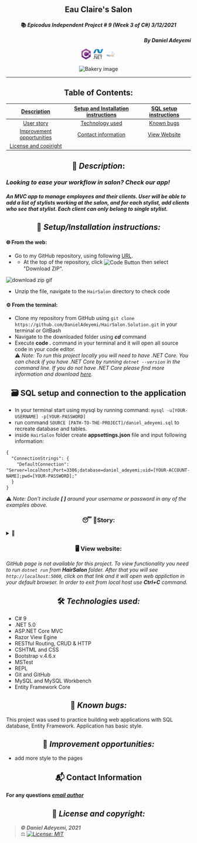 ## <div align="center">Eau Claire's Salon</div>
#### <div align="center">📚 *Epicodus Independent Project # 9  (Week 3 of C#)  3/12/2021* </div> 
***<p align="right">By Daniel Adeyemi***</p>   
<p align="center">

<img src="https://raw.githubusercontent.com/devicons/devicon/master/icons/csharp/csharp-original.svg" alt="csharp" width="30" />
<img src="https://raw.githubusercontent.com/devicons/devicon/master/icons/dot-net/dot-net-original-wordmark.svg" alt="dotnet" width="30"/>
<img alt="MySQL" width="30px" src="https://raw.githubusercontent.com/github/explore/80688e429a7d4ef2fca1e82350fe8e3517d3494d/topics/mysql/mysql.png" /> 
</p>

<div style="text-align:center"><img src="https://www.yourelitewriter.com/wp-content/uploads/2019/10/ceiling-chairs-indoors-705255.jpg" alt="Bakery image" width="300"/></div>

___
## <div align="center"> Table of Contents: 
| [Description](#description) | [Setup and Installation instructions](#setup) |  [SQL setup instructions](#sql) |
| :-------------: |  :------------: | :-------------: |
| [User story](#story) | [Technology used](#technology) | [Known bugs](#bugs) |
| [Improvement opportunities](#improvement) | [Contact information](#contact)| [View Website](#view) |
| [License and copiright](#license) | |  |
</div>

<a name="description"></a>
## <div align="center"> 🚩 *Description*:</div>    
### *Looking to ease your workflow in salon? Check our app!*
##### *An MVC app to manage employees and their clients. User will be able to add a list of stylists working at the salon, and for each stylist, add clients who see that stylist. Each client can only belong to single stylist.*

<a name="setup"></a>
## <div align="center"> 🔧 *Setup/Installation instructions:*
#### 🌐 From the web:
* Go to my GitHub repository, using following [URL](https://github.com/DanielAdeyemi/HairSalon.Solution.git).
* * At the top of the repository, click <img src="https://i.imgur.com/Ej9Dphm.png" alt="Code Button" height="20" align="center" /> then select "Download ZIP".

<img src="https://i.imgur.com/tZKvGne.gif" alt="download zip gif" height="200"/>

* Unzip the file, navigate to the `HairSalon` directory to check code
#### ⚙️ From the terminal: 
* Clone my repository from GitHub using `git clone https://github.com/DanielAdeyemi/HairSalon.Solution.git` in your terminal or GitBash
* Navigate to the downloaded folder using ***cd*** command
* Execute **code .** command in your terminal and it will open all source code in your code editor.    
⚠️ *Note: To run this project locally you will need to have .NET Core. You can check if you have .NET Core by running `dotnet --version` in the command line. If you do not have .NET Core please find more information and download [here](https://dotnet.microsoft.com/download/dotnet).*

<a name="sql"></a>
## <div align="center"> 🗃️ SQL setup and connection to the application
* In your terminal start using mysql by running command: `mysql -u[YOUR-USERNAME] -p[YOUR-PASSWORD]` 
* run command `SOURCE [PATH-TO-THE-PROJECT]/daniel_adeyemi.sql` to recreate database and tables.
* inside `HairSalon` folder create **appsettings.json** file and input following information:    
```
{
  "ConnectionStrings": {
    "DefaultConnection": "Server=localhost;Port=3306;database=daniel_adeyemi;uid=[YOUR-ACCOUNT-NAME];pwd=[YOUR-PASSWORD];"
  }
}
```
⚠️ *Note: Don't include **[ ]** around your username or password in any of the examples above.*


<a name="story"></a>
<h3 align="center"> 😴 📖Story:</h3> 
<details>
<summary>🔽</summary>

| # | Story |  Complete |
| :------------- |  :------------: | :-------------: |
| 01 | Salon owner needs to be able to see a list of all stylist | ✅ |
| 02 | Salon owner needs to be able to select stylist and see their details as well as list of clients that belong to this stylist | ✅ |
| 03 | Salon owner needs to be able to add new stylist to the system when they re hired | ✅ |
| 04 | Salon owner needs to be able to add new client to a specific stylist | ✅ |
| 05 | Salon owner should not be able to add client if no stylists have been added| ✅ |

</details>

<a name="view"></a>

### <div align="center">  🖥️ View website:
*GitHub page is not available for this project. To view functionality you need to run `dotnet run` from **HairSalon** folder. After that you will see `http://localhost:5000`, click on that link and it will open web appliction in your default browser. In order to exit from local host use **Ctrl+C** command.*

<a name="technology"></a>

## <div align="center"> 🛠️ *Technologies used:*
* C# 9
* .NET 5.0
* ASP.NET Core MVC
* Razor View Egine
* RESTful Routing, CRUD & HTTP
* CSHTML and CSS
* Bootstrap v.4.6.x
* MSTest
* REPL
* Git and GitHub
* MySQL and MySQL Workbench
* Entity Framework Core

<a name="bugs"></a>

## <div align="center"> 🐛 *Known bugs:*
This project was used to practice building web applications with SQL database, Entity Framework. Application has basic style.

<a name="improvement"></a>

## <div align="center"> 🌟 *Improvement opportunities:*
* add more style to the pages

<a name="contact"></a>

##  <div align="center"> 📬 Contact Information
#### For any questions *[email author](mailto:adeyemidany+github@gmail.com?subject=[GitHub])*

<a name="license"></a>

## <div align="center"> 📘 *License and copyright:*

> ***© Daniel Adeyemi, 2021***  
> ⚖️ *[![License: MIT](https://img.shields.io/badge/License-MIT-yellow.svg)](https://opensource.org/licenses/MIT)*